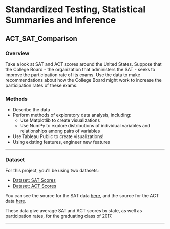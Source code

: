 # Standardized Testing, Statistical Summaries and Inference
## ACT_SAT_Comparison

### Overview

Take a look at SAT and ACT scores around the United States. Suppose that the College Board - the organization that administers the SAT - seeks to improve the participation rate of its exams. Use the data to make recommendations about how the College Board might work to increase the participation rates of these exams.

### Methods

- Describe the data
- Perform methods of exploratory data analysis, including:
  - Use Matplotlib to create visualizations
  - Use NumPy to explore distributions of individual variables and relationships among pairs of variables
 - Use Tableau Public to create visualizations!
 - Using existing features, engineer new features
 
---

### Dataset

For this project, you'll be using two datasets:

- [Dataset: SAT Scores](./data/sat.csv)
- [Dataset: ACT Scores](./data/act.csv)

You can see the source for the SAT data [here](https://blog.prepscholar.com/average-sat-scores-by-state-most-recent), and the source for the ACT data [here](https://blog.prepscholar.com/act-scores-by-state-averages-highs-and-lows).

These data give average SAT and ACT scores by state, as well as participation rates, for the graduating class of 2017.

---

